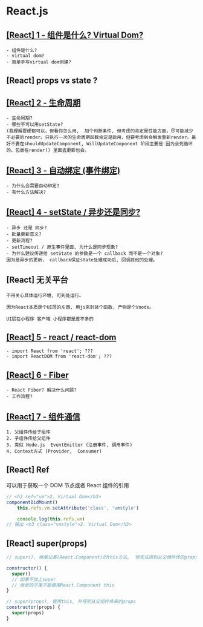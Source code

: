 
# React.js

## [[React] 1 - 组件是什么? Virtual Dom?](https://zhuanlan.zhihu.com/p/137445614)

```
- 组件是什么?
- virtual dom?
- 简单手写virtual dom创建?
```

## [React] props vs state ?

## [[React] 2 - 生命周期](https://zhuanlan.zhihu.com/p/133788390)
```
- 生命周期?
- 哪些不可以用setState?
(我理解要硬都可以，但看你怎么用,  加个判断条件, 但考虑的肯定是性能方面，尽可能减少不必要的render。只执行一次的生命周期函数肯定是能用，但要考虑到会触发重新render。最好不要在shouldUpdateComponent, WillUpdateComponent 阶段主要是 因为会死循环的。包裹在render() 里面去更新也会。
```

## [[React] 3 - 自动绑定 (事件绑定)](https://zhuanlan.zhihu.com/p/137447253)
```
- 为什么会需要自动绑定?
- 有什么方法解决?
```


## [[React] 4 - setState / 异步还是同步?](https://zhuanlan.zhihu.com/p/133750005)
```
- 异步 还是 同步?
- 批量更新意义?
- 更新流程?
- setTimeout / 原生事件里面, 为什么是同步现象?
- 为什么建议传递给 setState 的参数是一个 callback 而不是一个对象?  
因为是异步的更新， callback保证state处理成功后, 回调其他的处理。
```

## [React] 无关平台
```
不用关心具体运行环境, 可到处运行。 

因为React本质是个UI层的东西, 用js来封装个函数, 产物是个Vnode。 

UI层在小程序 客户端 小程序都是差不多的
```

## [[React] 5 - react / react-dom](https://zhuanlan.zhihu.com/p/133746719)
```
- import React from 'react'; ???
- import ReactDOM from 'react-dom'; ???
```

## [[React] 6 - Fiber](https://zhuanlan.zhihu.com/p/133740493)

```
- React Fiber? 解决什么问题?
- 工作流程?
```

## [[React] 7 - 组件通信](https://zhuanlan.zhihu.com/p/133809113)

```
1. 父组件传给子组件
2. 子组件传给父组件
3. 类似 Node.js  EventEmitter (注册事件, 调用事件)
4. Context方式 (Provider,  Consumer)
```

## [React] Ref
可以用于获取一个 DOM 节点或者 React 组件的引用
```javascript
// <h3 ref="vm">2. Virtual Dom</h3>
componentDidMount()
    this.refs.vm.setAttribute('class', 'vmstyle')

    console.log(this.refs.vm)
// 输出 <h3 class="vmstyle">2. Virtual Dom</h3>
```

## [React] super(props)
```js
// super(), 继承父类(React.Component)的this方法,  但无法得到从父组件传的props。

constructor() {
  super()
  // 如果不加上super 
  // 继承的子类不能使用React.Component this
}

// super(props), 使用this, 并得到从父组件传来的props
constructor(props) {
  super(props)
}
```